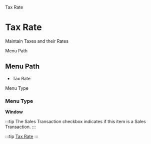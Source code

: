 
Tax Rate
# Tax Rate


Maintain Taxes and their Rates

Menu Path
## Menu Path



- Tax Rate

Menu Type
### Menu Type

**Window**

:::tip
The Sales Transaction checkbox indicates if this item is a Sales Transaction.
:::

:::tip
[Tax Rate](functional-guide/window/window-tax-rate.md)
:::